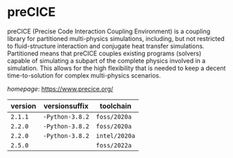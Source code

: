 # preCICE

preCICE (Precise Code Interaction Coupling Environment) is a coupling library for partitioned multi-physics simulations, including, but not restricted to fluid-structure interaction and conjugate heat transfer simulations. Partitioned means that preCICE couples existing programs (solvers) capable of simulating a subpart of the complete physics involved in a simulation. This allows for the high flexibility that is needed to keep a decent time-to-solution for complex multi-physics scenarios.

*homepage*: <https://www.precice.org/>

version | versionsuffix | toolchain
--------|---------------|----------
``2.1.1`` | ``-Python-3.8.2`` | ``foss/2020a``
``2.2.0`` | ``-Python-3.8.2`` | ``foss/2020a``
``2.2.0`` | ``-Python-3.8.2`` | ``intel/2020a``
``2.5.0`` |  | ``foss/2022a``

